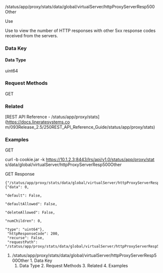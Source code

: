 ##
/status/app/proxy/stats/data/global/virtualServer/httpProxyServerResp500Other

Use

Use to view the number of HTTP responses with other 5xx response codes
received from the servers.

### Data Key

#### Data Type

uint64

### Request Methods

GET

### Related

[REST API Reference - /status/app/proxy/stats](https://docs.lineratesystems.co
m/093Release_2.5/250REST_API_Reference_Guide/status/app/proxy/stats)

### Examples

GET

curl -b cookie.jar -k https://10.1.2.3:8443/lrs/api/v1.0/status/app/proxy/stat
s/data/global/virtualServer/httpProxyServerResp500Other

GET Response

    
    {"/status/app/proxy/stats/data/global/virtualServer/httpProxyServerResp500Other": {"data": 0,
                                                                                     "default": False,
                                                                                     "defaultAllowed": False,
                                                                                     "deleteAllowed": False,
                                                                                     "numChildren": 0,
                                                                                     "type": "uint64"},
     "httpResponseCode": 200,
     "recurse": False,
     "requestPath": "/status/app/proxy/stats/data/global/virtualServer/httpProxyServerResp500Other"}
    

  1. /status/app/proxy/stats/data/global/virtualServer/httpProxyServerResp500Other
    1. Data Key
      1. Data Type
    2. Request Methods
    3. Related
    4. Examples

